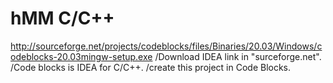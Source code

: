 # hMM C/C++
http://sourceforge.net/projects/codeblocks/files/Binaries/20.03/Windows/codeblocks-20.03mingw-setup.exe 
/Download IDEA link in "surceforge.net". 
/Code blocks is IDEA for C/C++. 
/create this project in Code Blocks. 
